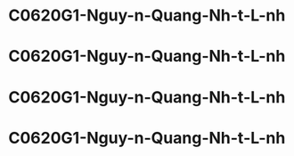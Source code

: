 # C0620G1-Nguy-n-Quang-Nh-t-L-nh
# C0620G1-Nguy-n-Quang-Nh-t-L-nh
# C0620G1-Nguy-n-Quang-Nh-t-L-nh
# C0620G1-Nguy-n-Quang-Nh-t-L-nh
